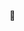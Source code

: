 💜

<!---
TheEnojo/TheEnojo is a ✨ special ✨ repository because its `README.md` (this file) appears on your GitHub profile.
You can click the Preview link to take a look at your changes.
--->
